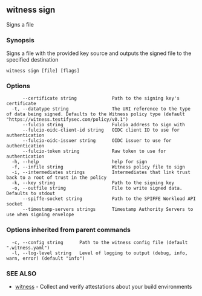 ## witness sign

Signs a file

### Synopsis

Signs a file with the provided key source and outputs the signed file to the specified destination

```
witness sign [file] [flags]
```

### Options

```
      --certificate string             Path to the signing key's certificate
  -t, --datatype string                The URI reference to the type of data being signed. Defaults to the Witness policy type (default "https://witness.testifysec.com/policy/v0.1")
      --fulcio string                  Fulcio address to sign with
      --fulcio-oidc-client-id string   OIDC client ID to use for authentication
      --fulcio-oidc-issuer string      OIDC issuer to use for authentication
      --fulcio-token string            Raw token to use for authentication
  -h, --help                           help for sign
  -f, --infile string                  Witness policy file to sign
  -i, --intermediates strings          Intermediates that link trust back to a root of trust in the policy
  -k, --key string                     Path to the signing key
  -o, --outfile string                 File to write signed data. Defaults to stdout
      --spiffe-socket string           Path to the SPIFFE Workload API socket
      --timestamp-servers strings      Timestamp Authority Servers to use when signing envelope
```

### Options inherited from parent commands

```
  -c, --config string      Path to the witness config file (default ".witness.yaml")
  -l, --log-level string   Level of logging to output (debug, info, warn, error) (default "info")
```

### SEE ALSO

* [witness](witness.md)	 - Collect and verify attestations about your build environments

